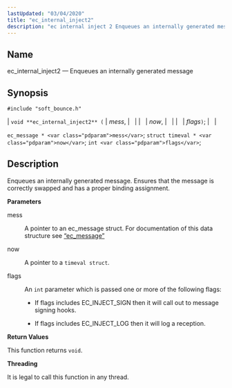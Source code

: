 ```yaml
---
lastUpdated: "03/04/2020"
title: "ec_internal_inject2"
description: "ec internal inject 2 Enqueues an internally generated message void ec internal inject 2 mess now flags ec message mess struct timeval now int flags Enqueues an internally generated message Ensures that the message is correctly swapped and has a proper binding assignment mess A pointer to an ec message..."
---
```


<a name="apis.ec_internal_inject2"></a> 
## Name

ec_internal_inject2 — Enqueues an internally generated message

## Synopsis

`#include "soft_bounce.h"`

| `void **ec_internal_inject2** (` | <var class="pdparam">mess</var>, |   |
|   | <var class="pdparam">now</var>, |   |
|   | <var class="pdparam">flags</var>`)`; |   |

`ec_message * <var class="pdparam">mess</var>`;
`struct timeval * <var class="pdparam">now</var>`;
`int <var class="pdparam">flags</var>`;<a name="idp47958304"></a> 
## Description

Enqueues an internally generated message. Ensures that the message is correctly swapped and has a proper binding assignment.

**<a name="idp47959616"></a> Parameters**

<dl class="variablelist">

<dt>mess</dt>

<dd>

A pointer to an ec_message struct. For documentation of this data structure see [“ec_message”](/momentum/3/3-api/structs-ec-message)

</dd>

<dt>now</dt>

<dd>

A pointer to a `timeval struct`.

</dd>

<dt>flags</dt>

<dd>

An `int` parameter which is passed one or more of the following flags:

*   If flags includes EC_INJECT_SIGN then it will call out to message signing hooks.

*   If flags includes EC_INJECT_LOG then it will log a reception.

</dd>

</dl>

**<a name="idp47970000"></a> Return Values**

This function returns `void`.

**<a name="idp47971360"></a> Threading**

It is legal to call this function in any thread.